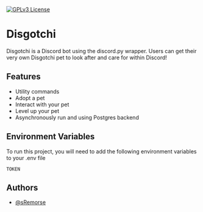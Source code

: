 [![GPLv3 License](https://img.shields.io/badge/License-GPL%20v3-yellow.svg)](https://opensource.org/licenses/)


# Disgotchi

Disgotchi is a Discord bot using the discord.py wrapper. Users can get their very own Disgotchi pet to look after and care for within Discord!


## Features

- Utility commands
- Adopt a pet
- Interact with your pet
- Level up your pet
- Asynchronously run and using Postgres backend


## Environment Variables

To run this project, you will need to add the following environment variables to your .env file

`TOKEN`


## Authors

- [@sRemorse](https://github.com/sRemorse)

